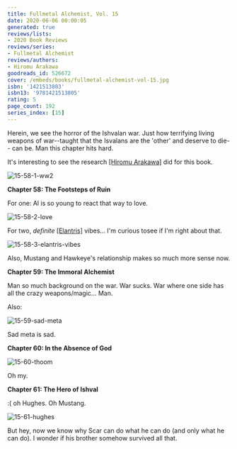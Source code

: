 ```yaml
---
title: Fullmetal Alchemist, Vol. 15
date: 2020-06-06 00:00:05
generated: true
reviews/lists:
- 2020 Book Reviews
reviews/series:
- Fullmetal Alchemist
reviews/authors:
- Hiromu Arakawa
goodreads_id: 526672
cover: /embeds/books/fullmetal-alchemist-vol-15.jpg
isbn: '1421513803'
isbn13: '9781421513805'
rating: 5
page_count: 192
series_index: [15]
---
```

Herein, we see the horror of the Ishvalan war. Just how terrifying living weapons of war--taught that the Isvalans are the 'other' and deserve to die-- can be. Man this chapter hits hard.  

It's interesting to see the research [[Hiromu Arakawa]]() did for this book.  

<!--more-->

![15-58-1-ww2](/embeds/books/attachments/15-58-1-ww2.png)  

 **Chapter 58: The Footsteps of Ruin**  

For one: Al is so young to react that way to love.  

![15-58-2-love](/embeds/books/attachments/15-58-2-love.png)  

For two, _definite_ [[Elantris]]() vibes... I'm curious tosee if I'm right about that.  

![15-58-3-elantris-vibes](/embeds/books/attachments/15-58-3-elantris-vibes.png)  

Also, Mustang and Hawkeye's relationship makes so much more sense now.  

**Chapter 59: The Immoral Alchemist**  

Man so much background on the war. War sucks. War where one side has all the crazy weapons/magic... Man.  

Also:  

![15-59-sad-meta](/embeds/books/attachments/15-59-sad-meta.png)  

Sad meta is sad.  

**Chapter 60: In the Absence of God**  

![15-60-thoom](/embeds/books/attachments/15-60-thoom.png)  

Oh my.  

**Chapter 61: The Hero of Ishval**  

:( oh Hughes. Oh Mustang.  

![15-61-hughes](/embeds/books/attachments/15-61-hughes.png)  

But hey, now we know why Scar can do what he can do (and only what he can do). I wonder if his brother somehow survived all that.